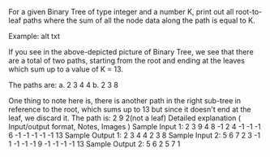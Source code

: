 For a given Binary Tree of type integer and a number K, print out all root-to-leaf paths where the sum of all the node data along the path is equal to K.

Example:
alt txt

If you see in the above-depicted picture of Binary Tree, we see that there are a total of two paths, starting from the root and ending at the leaves which sum up to a value of K = 13.

The paths are:
a. 2 3 4 4
b. 2 3 8

One thing to note here is, there is another path in the right sub-tree in reference to the root, which sums up to 13 but since it doesn't end at the leaf, we discard it.
The path is: 2 9 2(not a leaf)
Detailed explanation ( Input/output format, Notes, Images )
Sample Input 1:
2 3 9 4 8 -1 2 4 -1 -1 -1 6 -1 -1 -1 -1 -1
13
 Sample Output 1:
2 3 4 4 
2 3 8
Sample Input 2:
5 6 7 2 3 -1 1 -1 -1 -1 9 -1 -1 -1 -1
13
 Sample Output 2:
5 6 2
5 7 1

